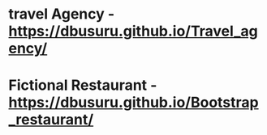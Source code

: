 #  travel Agency - https://dbusuru.github.io/Travel_agency/


#  Fictional Restaurant -  https://dbusuru.github.io/Bootstrap_restaurant/
